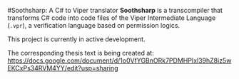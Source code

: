 #Soothsharp: A C# to Viper translator
**Soothsharp** is a transcompiler that transforms C# code into code files of the Viper Intermediate Language (`.vpr`), a verification language based on permission logics.

This project is currently in active development.

The corresponding thesis text is being created at: https://docs.google.com/document/d/1o0VfYGBnORk7PDMHPIxl39hZ8iz5wEKCxPs34RVM4YY/edit?usp=sharing
